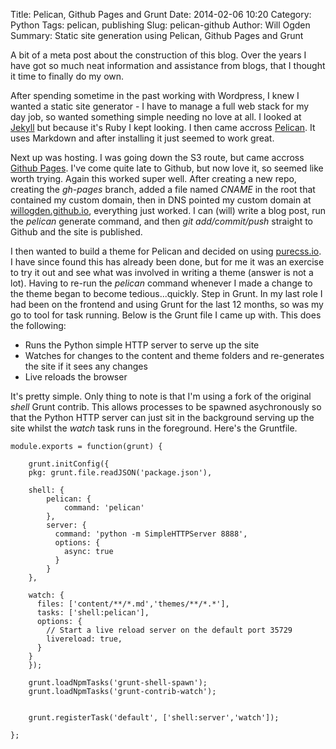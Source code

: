 Title: Pelican, Github Pages and Grunt
Date: 2014-02-06 10:20
Category: Python
Tags: pelican, publishing
Slug: pelican-github
Author: Will Ogden
Summary: Static site generation using Pelican, Github Pages and Grunt

A bit of a meta post about the construction of this blog. Over the years I have got so much neat information and assistance from blogs, that I thought it time to finally do my own.

After spending sometime in the past working with Wordpress, I knew I wanted a static site generator - I have to manage a full web stack for my day job, so wanted something simple needing no love at all. I looked at [Jekyll](http://jekyllrb.com/) but because it's Ruby I kept looking. I then came accross [Pelican](http://blog.getpelican.com/). It uses Markdown and after installing it just seemed to work great.

Next up was hosting. I was going down the S3 route, but came accross [Github Pages](http://pages.github.com/). I've come quite late to Github, but now love it, so seemed like worth trying. Again this worked super well. After creating a new repo, creating the *gh-pages* branch, added a file named *CNAME* in the root that contained my custom domain, then in DNS pointed my custom domain at [willogden.github.io](willogden.github.io), everything just worked. I can (will) write a blog post, run the *pelican* generate command, and then *git add/commit/push* straight to Github and the site is published.

I then wanted to build a theme for Pelican and decided on using [purecss.io](http://purecss.io). I have since found this has already been done, but for me it was an exercise to try it out and see what was involved in writing a theme (answer is not a lot). Having to re-run the *pelican* command whenever I made a change to the theme began to become tedious...quickly. Step in Grunt. In my last role I had been on the frontend and using Grunt for the last 12 months, so was my go to tool for task running. Below is the Grunt file I came up with. This does the following:

*	Runs the Python simple HTTP server to serve up the site
*	Watches for changes to the content and theme folders and re-generates the site if it sees any changes
*	Live reloads the browser

It's pretty simple. Only thing to note is that I'm using a fork of the original *shell* Grunt contrib. This allows processes to be spawned asychronously so that the Python HTTP server can just sit in the background serving up the site whilst the *watch* task runs in the foreground. Here's the Gruntfile.

	module.exports = function(grunt) {

		grunt.initConfig({
		pkg: grunt.file.readJSON('package.json'),

		shell: {
		    pelican: {
		        command: 'pelican'
		    },
		    server: {
		      command: 'python -m SimpleHTTPServer 8888',
		      options: {
		        async: true
		      }
		    }
		},

		watch: {
		  files: ['content/**/*.md','themes/**/*.*'],
		  tasks: ['shell:pelican'],
		  options: {
		    // Start a live reload server on the default port 35729
		    livereload: true,
		  }
		}
		});

		grunt.loadNpmTasks('grunt-shell-spawn');
		grunt.loadNpmTasks('grunt-contrib-watch');


		grunt.registerTask('default', ['shell:server','watch']);

	};